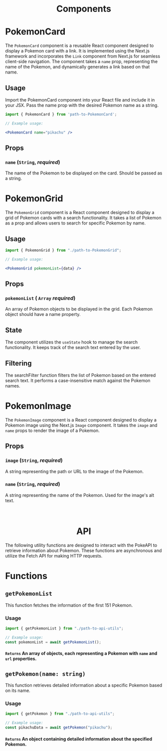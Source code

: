 <div>
  <h1 align="center">
<!-- <img style="width: 100px" src="https://www.sendx.io/hubfs/SendPost_August2021/images/SendX-By-Logo.svg" width="100" /> -->
<br>Components
</h1>
</div>

# PokemonCard
The `PokemonCard` component is a reusable React component designed to display a Pokemon card with a link. It is implemented using the Next.js framework and incorporates the `Link` component from Next.js for seamless client-side navigation. The component takes a `name` prop, representing the name of the Pokemon, and dynamically generates a link based on that name.

## Usage

Import the PokemonCard component into your React file and include it in your JSX. Pass the name prop with the desired Pokemon name as a string.

```jsx
import { PokemonCard } from 'path-to-PokemonCard';

// Example usage:

<PokemonCard name="pikachu" />

```

## Props

### `name` (`String`, *required*)
The name of the Pokemon to be displayed on the card. Should be passed as a string.


# PokemonGrid
The `PokemonGrid` component is a React component designed to display a grid of Pokemon cards with a search functionality. It takes a list of Pokemon as a prop and allows users to search for specific Pokemon by name.

## Usage

```jsx
import { PokemonGrid } from "./path-to-PokemonGrid";

// Example usage:

<PokemonGrid pokemonList={data} />
```

## Props
### `pokemonList` ( `Array` *required*) 
An array of Pokemon objects to be displayed in the grid. Each Pokemon object should have a name property.

## State
The component utilizes the `useState` hook to manage the search functionality. It keeps track of the search text entered by the user.

## Filtering
The searchFilter function filters the list of Pokemon based on the entered search text. It performs a case-insensitive match against the Pokemon names.

# PokemonImage
The `PokemonImage` component is a React component designed to display a Pokemon image using the Next.js `Image` component. It takes the `image` and `name` props to render the image of a Pokemon.

## Props
### `image` (`String`, *required*) 
A string representing the path or URL to the image of the Pokemon.
### `name` (`String`, *required*)
A string representing the name of the Pokemon. Used for the image's alt text.



<div>
  <h1 align="center">
<!-- <img style="width: 100px" src="https://www.sendx.io/hubfs/SendPost_August2021/images/SendX-By-Logo.svg" width="100" /> -->
<br>API
</h1>
</div>

The following utility functions are designed to interact with the PokeAPI to retrieve information about Pokemon. These functions are asynchronous and utilize the Fetch API for making HTTP requests.


# Functions

## `getPokemonList`

This function fetches the information of the first 151 Pokemon.

### Usage

```jsx
import { getPokemonList } from "./path-to-api-utils";

// Example usage:
const pokemonList = await getPokemonList();
```
#### `Returns` An array of objects, each representing a Pokemon with `name` and `url` properties.

## `getPokemon(name: string)`

This function retrieves detailed information about a specific Pokemon based on its name.

### Usage

```jsx
import { getPokemon } from "./path-to-api-utils";

// Example usage:
const pikachuData = await getPokemon("pikachu");
```
#### `Returns` An object containing detailed information about the specified Pokemon.

